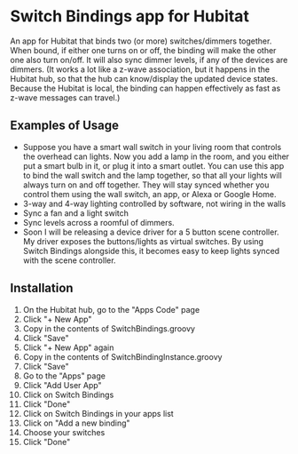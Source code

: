 # Switch Bindings app for Hubitat
An app for Hubitat that binds two (or more) switches/dimmers together.  When bound, if either one turns on or off, the binding will make the other one also turn on/off.  It will also sync dimmer levels, if any of the devices are dimmers. (It works a lot like a z-wave association, but it happens in the Hubitat hub, so that the hub can know/display the updated device states.  Because the Hubitat is local, the binding can happen effectively as fast as z-wave messages can travel.)

## Examples of Usage
- Suppose you have a smart wall switch in your living room that controls the overhead can lights.  Now you add a lamp in the room, and you either put a smart bulb in it, or plug it into a smart outlet.  You can use this app to bind the wall switch and the lamp together, so that all your lights will always turn on and off together.  They will stay synced whether you control them using the wall switch, an app, or Alexa or Google Home.
- 3-way and 4-way lighting controlled by software, not wiring in the walls
- Sync a fan and a light switch
- Sync levels across a roomful of dimmers.
- Soon I will be releasing a device driver for a 5 button scene controller.  My driver exposes the buttons/lights as virtual switches.  By using Switch Bindings alongside this, it becomes easy to keep lights synced with the scene controller.

## Installation
1. On the Hubitat hub, go to the "Apps Code" page
2. Click "+ New App"
3. Copy in the contents of SwitchBindings.groovy
4. Click "Save"
5. Click "+ New App" again
6. Copy in the contents of SwitchBindingInstance.groovy
7. Click "Save"
8. Go to the "Apps" page
9. Click "Add User App"
10. Click on Switch Bindings
11. Click "Done"
12. Click on Switch Bindings in your apps list
13. Click on "Add a new binding"
14. Choose your switches
15. Click "Done"

